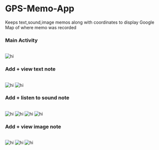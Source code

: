 # GPS-Memo-App
Keeps text,sound,image memos along with coordinates to display Google Map of where memo was recorded

<html>

  <head>

  </head>

  <body>
  <h3>Main Activity</h3>
  </br>
<img src="GPSMemo-Screenshots/1.png" alt="hi" class="inline"/>
</br>
<h3>Add + view text note</h3>
</br>
<img src="GPSMemo-Screenshots/2.png" alt="hi" class="inline"/>
<img src="GPSMemo-Screenshots/3.png" alt="hi" class="inline"/>
</br>
  <h3>Add + listen to sound note</h3>
  </br>
<img src="GPSMemo-Screenshots/4.png" alt="hi" class="inline"/>
<img src="GPSMemo-Screenshots/5.png" alt="hi" class="inline"/>
<img src="GPSMemo-Screenshots/6.png" alt="hi" class="inline"/>
<img src="GPSMemo-Screenshots/7.png" alt="hi" class="inline"/>
</br>
  <h3>Add + view image note</h3>
  </br>
<img src="GPSMemo-Screenshots/8.png" alt="hi" class="inline"/>
<img src="GPSMemo-Screenshots/9.png" alt="hi" class="inline"/>
<img src="GPSMemo-Screenshots/10.png" alt="hi" class="inline"/>
  </body>
</html>
